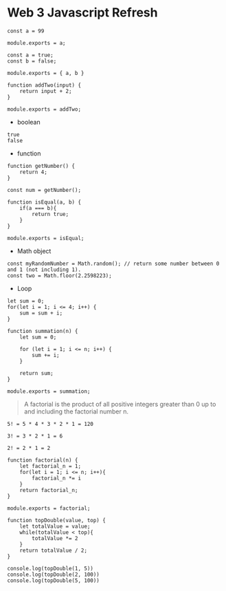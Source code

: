 # Web 3 Javascript Refresh

```
const a = 99

module.exports = a;
```

```
const a = true;
const b = false;

module.exports = { a, b }
```

```
function addTwo(input) {
    return input + 2;
}

module.exports = addTwo;
```

* boolean
```
true
false
```

* function
```
function getNumber() {
    return 4;
}

const num = getNumber();
```

```
function isEqual(a, b) {
    if(a === b){
        return true;
    }
}

module.exports = isEqual;
```

* Math object 
```
const myRandomNumber = Math.random(); // return some number between 0 and 1 (not including 1).
const two = Math.floor(2.2598223);
```

* Loop
```
let sum = 0;
for(let i = 1; i <= 4; i++) { 
    sum = sum + i; 
}
```

```
function summation(n) {
    let sum = 0;

    for (let i = 1; i <= n; i++) {
        sum += i;
    }

    return sum;
}

module.exports = summation;
```

> A factorial is the product of all positive integers greater than 0 up to and including the factorial number n.
```
5! = 5 * 4 * 3 * 2 * 1 = 120

3! = 3 * 2 * 1 = 6

2! = 2 * 1 = 2
```
```
function factorial(n) {
    let factorial_n = 1;
    for(let i = 1; i <= n; i++){
        factorial_n *= i 
    }
    return factorial_n;
}

module.exports = factorial;
```

```
function topDouble(value, top) {
    let totalValue = value;
    while(totalValue < top){
        totalValue *= 2
    }
    return totalValue / 2;
}

console.log(topDouble(1, 5))
console.log(topDouble(2, 100))
console.log(topDouble(5, 100))
```